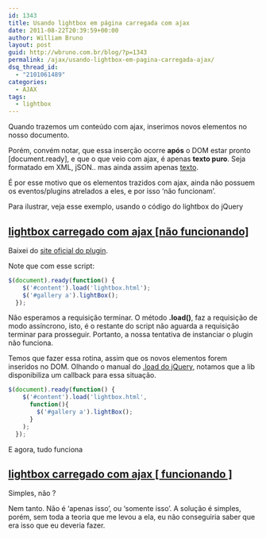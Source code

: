 ```yaml
---
id: 1343
title: Usando lightbox em página carregada com ajax
date: 2011-08-22T20:39:59+00:00
author: William Bruno
layout: post
guid: http://wbruno.com.br/blog/?p=1343
permalink: /ajax/usando-lightbox-em-pagina-carregada-ajax/
dsq_thread_id:
  - "2101061489"
categories:
  - AJAX
tags:
  - lightbox
---
```

Quando trazemos um conteúdo com ajax, inserimos novos elementos no nosso documento.

Porém, convém notar, que essa inserção ocorre **após** o DOM estar pronto [document.ready], e que o que veio com ajax, é apenas **texto puro**. Seja formatado em XML, jSON.. mas ainda assim apenas <u>texto</u>.

<!--more-->



É por esse motivo que os elementos trazidos com ajax, ainda não possuem os eventos/plugins atrelados a eles, e por isso &#8216;não funcionam&#8217;.

Para ilustrar, veja esse exemplo, usando o código do lightbox do jQuery

## <a href="http://wbruno.com.br/scripts/lightbox-ajax1.html" target="_blank">lightbox carregado com ajax [não funcionando]</a>

Baixei do <a href="http://leandrovieira.com/projects/jquery/lightbox/" target="_blank">site oficial do plugin</a>.

Note que com esse script:

``` js
$(document).ready(function() {
    $('#content').load('lightbox.html');
    $('#gallery a').lightBox();
  });
```

Não esperamos a requisição terminar. O método **.load()**, faz a requisição de modo assíncrono, isto, é o restante do script não aguarda a requisição terminar para prosseguir. Portanto, a nossa tentativa de instanciar o plugin não funciona.

Temos que fazer essa rotina, assim que os novos elementos forem inseridos no DOM. Olhando o manual do <a href="http://api.jquery.com/load/" target="_blank">.load do jQuery</a>, notamos que a lib disponibiliza um callback para essa situação.

``` js
$(document).ready(function() {
    $('#content').load('lightbox.html',
      function(){
        $('#gallery a').lightBox();
      }
    );
  });
```

E agora, tudo funciona

## <a href="http://wbruno.com.br/scripts/lightbox-ajax2.html" target="_blank">lightbox carregado com ajax [ funcionando ]</a>

Simples, não ?

Nem tanto. Não é &#8216;apenas isso&#8217;, ou &#8216;somente isso&#8217;. A solução é simples, porém, sem toda a teoria que me levou a ela, eu não conseguiria saber que era isso que eu deveria fazer.
